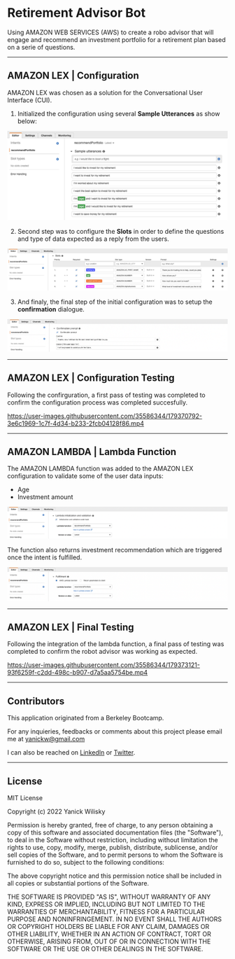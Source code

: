 # Retirement Advisor Bot
Using AMAZON WEB SERVICES (AWS) to create a robo advisor that will engage and recommend an investment portfolio for a retirement plan based on a serie of questions.

----------

## AMAZON LEX | Configuration
AMAZON LEX was chosen as a solution for the Conversational User Interface (CUI). 

1. Initialized the configuration using several **Sample Utterances** as show below:

![Sample_Utterances](./images/Sample_Utterances.png)

2. Second step was to configure the **Slots** in order to define the questions and type of data expected as a reply from the users.

![Slots](./images/Slots.png)

3. And finaly, the final step of the initial configuration was to setup the **confirmation** dialogue.

![Confirmation_Prompt](./images/Confirmation_Prompt.png)

----------

## AMAZON LEX | Configuration Testing
Following the confirguration, a first pass of testing was completed to confirm the configuration process was completed succesfully.

https://user-images.githubusercontent.com/35586344/179370792-3e6c1969-1c7f-4d34-b233-2fcb04128f86.mp4

----------

## AMAZON LAMBDA | Lambda Function

The AMAZON LAMBDA function was added to the AMAZON LEX configuration to validate some of the user data inputs:
- Age
- Investment amount

![Confirmation_Prompt](./images/Lambda_initialisation.png)


The function also returns investment recommendation which are triggered once the intent is fulfilled.

![Confirmation_Prompt](./images/Fulfillement.png)

----------

## AMAZON LEX | Final Testing
Following the integration of the lambda function, a final pass of testing was completed to confirm the robot advisor was working as expected.

https://user-images.githubusercontent.com/35586344/179373121-93f6259f-c2dd-498c-b907-d7a5aa5754be.mp4

----------

## Contributors

This application originated from a Berkeley Bootcamp.

For any inquieries, feedbacks or comments about this project please email me at  [yanickw@gmail.com](mailto:yanickw@gmail.com)

I can also be reached on  [LinkedIn](https://www.linkedin.com/in/yanickwilisky/)  or  [Twitter](https://twitter.com/yanickwilisky).

----------

## License

MIT License

Copyright (c) 2022 Yanick Wilisky

Permission is hereby granted, free of charge, to any person obtaining a copy of this software and associated documentation files (the "Software"), to deal in the Software without restriction, including without limitation the rights to use, copy, modify, merge, publish, distribute, sublicense, and/or sell copies of the Software, and to permit persons to whom the Software is furnished to do so, subject to the following conditions:

The above copyright notice and this permission notice shall be included in all copies or substantial portions of the Software.

THE SOFTWARE IS PROVIDED "AS IS", WITHOUT WARRANTY OF ANY KIND, EXPRESS OR IMPLIED, INCLUDING BUT NOT LIMITED TO THE WARRANTIES OF MERCHANTABILITY, FITNESS FOR A PARTICULAR PURPOSE AND NONINFRINGEMENT. IN NO EVENT SHALL THE AUTHORS OR COPYRIGHT HOLDERS BE LIABLE FOR ANY CLAIM, DAMAGES OR OTHER LIABILITY, WHETHER IN AN ACTION OF CONTRACT, TORT OR OTHERWISE, ARISING FROM, OUT OF OR IN CONNECTION WITH THE SOFTWARE OR THE USE OR OTHER DEALINGS IN THE SOFTWARE.


